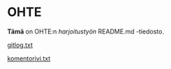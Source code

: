 # OHTE

**Tämä** on OHTE:n *harjoitustyön* README.md -tiedosto.

[gitlog.txt](https://github.com/liisaket/ot-harjoitustyo/blob/master/laskarit/viikko1/gitlog.txt)

[komentorivi.txt](https://github.com/liisaket/ot-harjoitustyo/blob/master/laskarit/viikko1/komentorivi.txt)
